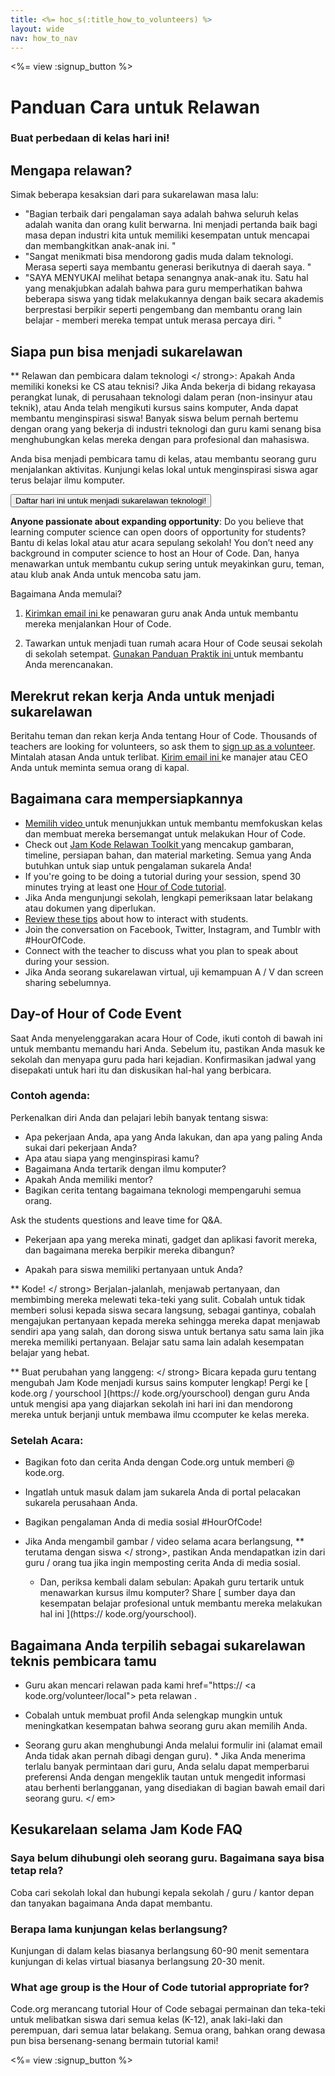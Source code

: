 ```yaml
---
title: <%= hoc_s(:title_how_to_volunteers) %>
layout: wide
nav: how_to_nav
---
```

<%= view :signup_button %>

# Panduan Cara untuk Relawan

### Buat perbedaan di kelas hari ini!

## Mengapa relawan?

Simak beberapa kesaksian dari para sukarelawan masa lalu:

- "Bagian terbaik dari pengalaman saya adalah bahwa seluruh kelas adalah wanita dan orang kulit berwarna. Ini menjadi pertanda baik bagi masa depan industri kita untuk memiliki kesempatan untuk mencapai dan membangkitkan anak-anak ini. "
- "Sangat menikmati bisa mendorong gadis muda dalam teknologi. Merasa seperti saya membantu generasi berikutnya di daerah saya. "
- "SAYA MENYUKAI melihat betapa senangnya anak-anak itu. Satu hal yang menakjubkan adalah bahwa para guru memperhatikan bahwa beberapa siswa yang tidak melakukannya dengan baik secara akademis berprestasi berpikir seperti pengembang dan membantu orang lain belajar - memberi mereka tempat untuk merasa percaya diri. "

## Siapa pun bisa menjadi sukarelawan

** Relawan dan pembicara dalam teknologi </ strong>: Apakah Anda memiliki koneksi ke CS atau teknisi? Jika Anda bekerja di bidang rekayasa perangkat lunak, di perusahaan teknologi dalam peran (non-insinyur atau teknik), atau Anda telah mengikuti kursus sains komputer, Anda dapat membantu menginspirasi siswa! Banyak siswa belum pernah bertemu dengan orang yang bekerja di industri teknologi dan guru kami senang bisa menghubungkan kelas mereka dengan para profesional dan mahasiswa.</p> 

Anda bisa menjadi pembicara tamu di kelas, atau membantu seorang guru menjalankan aktivitas. Kunjungi kelas lokal untuk menginspirasi siswa agar terus belajar ilmu komputer.

<button>Daftar hari ini untuk menjadi sukarelawan teknologi!</button></p> 

**Anyone passionate about expanding opportunity**: Do you believe that learning computer science can open doors of opportunity for students? Bantu di kelas lokal atau atur acara sepulang sekolah! You don’t need any background in computer science to host an Hour of Code. Dan, hanya menawarkan untuk membantu cukup sering untuk meyakinkan guru, teman, atau klub anak Anda untuk mencoba satu jam.

Bagaimana Anda memulai?

1. [ Kirimkan email ini ](<%= resolve_url('/promote/resources#help-schools') %>) ke penawaran guru anak Anda untuk membantu mereka menjalankan Hour of Code.

2. Tawarkan untuk menjadi tuan rumah acara Hour of Code seusai sekolah di sekolah setempat. [ Gunakan Panduan Praktik ini ](<%= resolve_url('/how-to') %>) untuk membantu Anda merencanakan.

## Merekrut rekan kerja Anda untuk menjadi sukarelawan

Beritahu teman dan rekan kerja Anda tentang Hour of Code. Thousands of teachers are looking for volunteers, so ask them to [sign up as a volunteer](https://code.org/volunteer). Mintalah atasan Anda untuk terlibat. [ Kirim email ini ](<%= resolve_url('/promote/resources#sample-email') %>) ke manajer atau CEO Anda untuk meminta semua orang di kapal.

## Bagaimana cara mempersiapkannya

- [ Memilih video ](<%= resolve_url('/promote/resources#videos') %>) untuk menunjukkan untuk membantu memfokuskan kelas dan membuat mereka bersemangat untuk melakukan Hour of Code.
- Check out [ Jam Kode Relawan Toolkit ](/files/hoc-volunteer-toolkit.pdf) yang mencakup gambaran, timeline, persiapan bahan, dan material marketing. Semua yang Anda butuhkan untuk siap untuk pengalaman sukarela Anda!
- If you're going to be doing a tutorial during your session, spend 30 minutes trying at least one [Hour of Code tutorial](<%= resolve_url('/learn') %>).
- Jika Anda mengunjungi sekolah, lengkapi pemeriksaan latar belakang atau dokumen yang diperlukan.
- [Review these tips](https://code.org/files/CSTT_Volunteers.pdf) about how to interact with students.
- Join the conversation on Facebook, Twitter, Instagram, and Tumblr with #HourOfCode.
- Connect with the teacher to discuss what you plan to speak about during your session.
- Jika Anda seorang sukarelawan virtual, uji kemampuan A / V dan screen sharing sebelumnya.

## Day-of Hour of Code Event

Saat Anda menyelenggarakan acara Hour of Code, ikuti contoh di bawah ini untuk membantu memandu hari Anda. Sebelum itu, pastikan Anda masuk ke sekolah dan menyapa guru pada hari kejadian. Konfirmasikan jadwal yang disepakati untuk hari itu dan diskusikan hal-hal yang berbicara.

### **Contoh agenda:**

Perkenalkan diri Anda dan pelajari lebih banyak tentang siswa: </ul>

- Apa pekerjaan Anda, apa yang Anda lakukan, dan apa yang paling Anda sukai dari pekerjaan Anda?
- Apa atau siapa yang menginspirasi kamu?
- Bagaimana Anda tertarik dengan ilmu komputer?
- Apakah Anda memiliki mentor?
- Bagikan cerita tentang bagaimana teknologi mempengaruhi semua orang.
  
Ask the students questions and leave time for Q&A.</br> 

- Pekerjaan apa yang mereka minati, gadget dan aplikasi favorit mereka, dan bagaimana mereka berpikir mereka dibangun? 
- Apakah para siswa memiliki pertanyaan untuk Anda?</ul></td> </tr> 
    ** Kode! </ strong> Berjalan-jalanlah, menjawab pertanyaan, dan membimbing mereka melewati teka-teki yang sulit. Cobalah untuk tidak memberi solusi kepada siswa secara langsung, sebagai gantinya, cobalah mengajukan pertanyaan kepada mereka sehingga mereka dapat menjawab sendiri apa yang salah, dan dorong siswa untuk bertanya satu sama lain jika mereka memiliki pertanyaan. Belajar satu sama lain adalah kesempatan belajar yang hebat.</td> </tr> 
    
    ** Buat perubahan yang langgeng: </ strong> Bicara kepada guru tentang mengubah Jam Kode menjadi kursus sains komputer lengkap! Pergi ke [ kode.org / yourschool ](https:// kode.org/yourschool) dengan guru Anda untuk mengisi apa yang diajarkan sekolah ini hari ini dan mendorong mereka untuk berjanji untuk membawa ilmu ccomputer ke kelas mereka.</td> </tr> </tbody> </table> 
    
    ### **Setelah Acara:**
    
    - Bagikan foto dan cerita Anda dengan Code.org untuk memberi @ kode.org.
    - Ingatlah untuk masuk dalam jam sukarela Anda di portal pelacakan sukarela perusahaan Anda.
    - Bagikan pengalaman Anda di media sosial #HourOfCode!
    - Jika Anda mengambil gambar / video selama acara berlangsung, ** terutama dengan siswa </ strong>, pastikan Anda mendapatkan izin dari guru / orang tua jika ingin memposting cerita Anda di media sosial.</li> 
        
        - Dan, periksa kembali dalam sebulan: Apakah guru tertarik untuk menawarkan kursus ilmu komputer? Share [ sumber daya dan kesempatan belajar profesional untuk membantu mereka melakukan hal ini ](https:// kode.org/yourschool).</ul> 
        
        ## Bagaimana Anda terpilih sebagai sukarelawan teknis pembicara tamu
        
        - Guru akan mencari relawan pada kami href="https:// <a kode.org/volunteer/local"> peta relawan </a>.
        - Cobalah untuk membuat profil Anda selengkap mungkin untuk meningkatkan kesempatan bahwa seorang guru akan memilih Anda.
        - Seorang guru akan menghubungi Anda melalui formulir ini (alamat email Anda tidak akan pernah dibagi dengan guru). * Jika Anda menerima terlalu banyak permintaan dari guru, Anda selalu dapat memperbarui preferensi Anda dengan mengeklik tautan untuk mengedit informasi atau berhenti berlangganan, yang disediakan di bagian bawah email dari seorang guru. </ em></li> </ul> 
            
            ## Kesukarelaan selama Jam Kode FAQ
            
            ### **Saya belum dihubungi oleh seorang guru. Bagaimana saya bisa tetap rela?**
            
            Coba cari sekolah lokal dan hubungi kepala sekolah / guru / kantor depan dan tanyakan bagaimana Anda dapat membantu.
            
            ### **Berapa lama kunjungan kelas berlangsung?**
            
            Kunjungan di dalam kelas biasanya berlangsung 60-90 menit sementara kunjungan di kelas virtual biasanya berlangsung 20-30 menit.
            
            ### **What age group is the Hour of Code tutorial appropriate for?**
            
            Code.org merancang tutorial Hour of Code sebagai permainan dan teka-teki untuk melibatkan siswa dari semua kelas (K-12), anak laki-laki dan perempuan, dari semua latar belakang. Semua orang, bahkan orang dewasa pun bisa bersenang-senang bermain tutorial kami!
            
            <%= view :signup_button %>